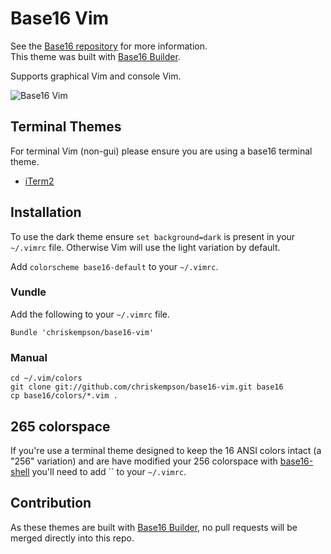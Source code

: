 # Base16 Vim
See the [Base16 repository](https://github.com/chriskempson/base16) for more information.  
This theme was built with [Base16 Builder](https://github.com/chriskempson/base16-builder).

Supports graphical Vim and console Vim.

![Base16 Vim](https://raw.github.com/chriskempson/base16-vim/master/base16-vim.png)

## Terminal Themes
For terminal Vim (non-gui) please ensure you are using a base16 terminal theme.

* [iTerm2](https://github.com/chriskempson/base16-iterm2)

## Installation
To use the dark theme ensure `set background=dark` is present in your `~/.vimrc` file. Otherwise Vim will use the light variation by default.

Add `colorscheme base16-default` to your `~/.vimrc`.

### Vundle
Add the following to your `~/.vimrc` file.

    Bundle 'chriskempson/base16-vim'

### Manual
    cd ~/.vim/colors
    git clone git://github.com/chriskempson/base16-vim.git base16
    cp base16/colors/*.vim .
    
## 265 colorspace 
If you're use a terminal theme designed to keep the 16 ANSI colors intact (a "256" variation) and are have modified your 256 colorspace with [base16-shell](https://github.com/chriskempson/base16-shell) you'll need to add `` to your `~/.vimrc`.
    
## Contribution
As these themes are built with [Base16 Builder](https://github.com/chriskempson/base16-builder), no pull requests will be merged directly into this repo.